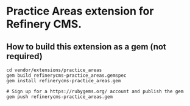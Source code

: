 # Practice Areas extension for Refinery CMS.

## How to build this extension as a gem (not required)

    cd vendor/extensions/practice_areas
    gem build refinerycms-practice_areas.gemspec
    gem install refinerycms-practice_areas.gem

    # Sign up for a https://rubygems.org/ account and publish the gem
    gem push refinerycms-practice_areas.gem
